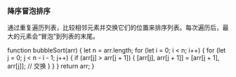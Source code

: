 ### 降序冒泡排序

通过重复遍历列表，比较相邻元素并交换它们的位置来排序列表。每次遍历后，最大的元素会“冒泡”到列表的末尾。

function bubbleSort(arr) {
let n = arr.length;
for (let i = 0; i < n; i++) {
for (let j = 0; j < n - i - 1; j++) {
if (arr[j] > arr[j + 1]) {
[arr[j], arr[j + 1]] = [arr[j + 1], arr[j]]; // 交换
}
}
}
return arr;
}
